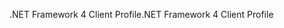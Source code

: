 <span data-ttu-id="436a5-101">.NET Framework 4 Client Profile</span><span class="sxs-lookup"><span data-stu-id="436a5-101">.NET Framework 4 Client Profile</span></span>